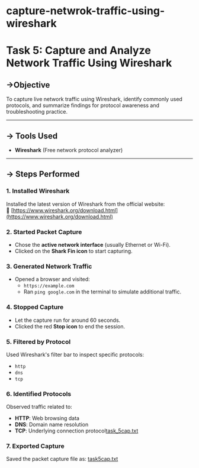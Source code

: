 # capture-netwrok-traffic-using-wireshark

# Task 5: Capture and Analyze Network Traffic Using Wireshark

## ->Objective
To capture live network traffic using Wireshark, identify commonly used protocols, and summarize findings for protocol awareness and troubleshooting practice.

---

## -> Tools Used
- **Wireshark** (Free network protocol analyzer)

---

## -> Steps Performed

### 1. Installed Wireshark
Installed the latest version of Wireshark from the official website:  
🔗 [https://www.wireshark.org/download.html](https://www.wireshark.org/download.html)

### 2. Started Packet Capture
- Chose the **active network interface** (usually Ethernet or Wi-Fi).
- Clicked on the **Shark Fin icon** to start capturing.

### 3. Generated Network Traffic
- Opened a browser and visited:
  - `https://example.com`
  - Ran `ping google.com` in the terminal to simulate additional traffic.

### 4. Stopped Capture
- Let the capture run for around 60 seconds.
- Clicked the red **Stop icon** to end the session.

### 5. Filtered by Protocol
Used Wireshark's filter bar to inspect specific protocols:
- `http`
- `dns`
- `tcp`

### 6. Identified Protocols
Observed traffic related to:
- **HTTP**: Web browsing data
- **DNS**: Domain name resolution
- **TCP**: Underlying connection protocol[task_5cap.txt](https://github.com/user-attachments/files/20980355/task_5cap.txt)


### 7. Exported Capture
Saved the packet capture file as:
[task5cap.txt](https://github.com/user-attachments/files/20980470/task5cap.txt)
